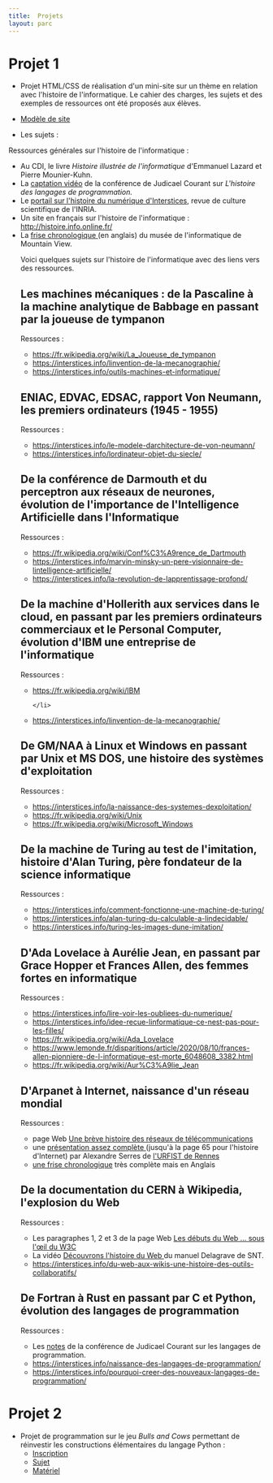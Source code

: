 ```yaml
---
title:  Projets
layout: parc
---
```


# Projet 1

* Projet HTML/CSS de réalisation d'un mini-site sur un thème en relation avec l'histoire de l'informatique. Le cahier des charges, les sujets et des exemples de ressources ont été proposés aux élèves.

* [Modèle de site](Projets/HTML-CSS-Histoire/modele.zip)

* Les sujets :

<article>

  <p>Ressources générales sur l'histoire de l'informatique :</p>

  <ul >
              
  <li> Au CDI, le livre  <em>Histoire illustrée de l'informatique</em>  d'Emmanuel Lazard et Pierre Mounier-Kuhn.</li>
  <li> La <a href="https://tube.ac-lyon.fr/videos/watch/2f7065e3-13c7-432c-80cc-94e769d38272">captation vidéo</a> de la conférence de Judicael Courant sur <em>L'histoire des langages de programmation.</em></li>


    
  <li> Le <a href="https://interstices.info/domaine/histoire-numerique/">portail sur l'histoire du numérique d'Interstices</a>, revue de culture scientifique de l'INRIA. </li>
  
  <li> Un site en français sur l'histoire de l'informatique : <a href="http://histoire.info.online.fr/">	http://histoire.info.online.fr/</a></li>

  <li> La <a href="https://www.computerhistory.org/timeline/">frise chronologique </a>(en anglais) du musée de l'informatique de Mountain View. </li>

  <p>Voici quelques sujets sur l'histoire de l'informatique avec des liens vers des ressources. </p>
    
  <h2> Les machines mécaniques : de la Pascaline à la machine analytique de Babbage en passant par la joueuse de tympanon </h2>
    
  <p>Ressources :</p>
            <ul >
            
  <li> <a href="https://fr.wikipedia.org/wiki/La_Joueuse_de_tympanon">https://fr.wikipedia.org/wiki/La_Joueuse_de_tympanon</a> </li>


<li>
<a href="https://interstices.info/linvention-de-la-mecanographie/">https://interstices.info/linvention-de-la-mecanographie/</a>

</li>

<li>
<a href="https://interstices.info/outils-machines-et-informatique/">https://interstices.info/outils-machines-et-informatique/</a>

</li>
</ul>

<h2>ENIAC, EDVAC, EDSAC, rapport Von Neumann, les premiers ordinateurs (1945 - 1955) </h2>

<p>Ressources :</p>

  <ul >
              
  <li> <a href="https://interstices.info/le-modele-darchitecture-de-von-neumann/">https://interstices.info/le-modele-darchitecture-de-von-neumann/</a> </li>
  <li><a href="https://interstices.info/lordinateur-objet-du-siecle/">https://interstices.info/lordinateur-objet-du-siecle/</a></li>
  </ul>


  <h2> De la conférence de Darmouth et du perceptron aux réseaux de neurones, évolution de 
    l'importance de l'Intelligence Artificielle dans l'Informatique </h2>
  
  <p>Ressources :</p>
  <ul >
            
  <li>
      <a href="https://fr.wikipedia.org/wiki/Conf%C3%A9rence_de_Dartmouth"> https://fr.wikipedia.org/wiki/Conf%C3%A9rence_de_Dartmouth</a> 
  
  </li>

  <li>
    <a href="https://fr.wikipedia.org/wiki/Conf%C3%A9rence_de_Dartmouth"> https://interstices.info/marvin-minsky-un-pere-visionnaire-de-lintelligence-artificielle/</a> 

  </li>

  <li> <a href="https://interstices.info/la-revolution-de-lapprentissage-profond/">https://interstices.info/la-revolution-de-lapprentissage-profond/</a></li>
  </ul>


  <h2> De la machine d'Hollerith aux services dans le cloud, en passant par les premiers ordinateurs commerciaux
    et le  Personal Computer, évolution d'IBM une entreprise de l'informatique </h2>
  
  <p>Ressources :</p>
  <ul >
    
  <li>
      <a href="https://fr.wikipedia.org/wiki/IBM"> https://fr.wikipedia.org/wiki/IBM</a> 
  
    </li>

  <li>
    <a href="https://interstices.info/linvention-de-la-mecanographie/">https://interstices.info/linvention-de-la-mecanographie/</a>

  </li>
    
    
  </ul>



  <h2> De GM/NAA à Linux et Windows en passant par Unix et MS DOS, une histoire des systèmes d'exploitation </h2>


  <p>Ressources :</p>
  <ul >
    
  <li>
      <a href="https://interstices.info/la-naissance-des-systemes-dexploitation/"> https://interstices.info/la-naissance-des-systemes-dexploitation/</a> 
  
  </li>

  <li>
    <a href="https://fr.wikipedia.org/wiki/Unix"> https://fr.wikipedia.org/wiki/Unix</a> 

  </li>


  <li>
    <a href="https://fr.wikipedia.org/wiki/Microsoft_Windows"> https://fr.wikipedia.org/wiki/Microsoft_Windows</a> 

  </li>

      
  </ul>

  <h2> De la machine de Turing au test de l'imitation, histoire d'Alan Turing, père fondateur de la science informatique </h2>

  <p>Ressources :</p>
  <ul >
  <li> <a href="https://interstices.info/comment-fonctionne-une-machine-de-turing/">https://interstices.info/comment-fonctionne-une-machine-de-turing/</a></li>	

  <li> <a href="https://interstices.info/alan-turing-du-calculable-a-lindecidable/">https://interstices.info/alan-turing-du-calculable-a-lindecidable/</a></li>	
  <li> <a href="https://interstices.info/turing-les-images-dune-imitation/">https://interstices.info/turing-les-images-dune-imitation/</a></li>	

  </ul>

  <h2>D'Ada Lovelace à Aurélie Jean, en passant par Grace Hopper et Frances Allen, des femmes fortes en informatique</h2>

  <p>Ressources :</p>
    <ul >
  <li> <a href="https://interstices.info/lire-voir-les-oubliees-du-numerique/">https://interstices.info/lire-voir-les-oubliees-du-numerique/</a></li>	

  <li> <a href="https://interstices.info/idee-recue-linformatique-ce-nest-pas-pour-les-filles/">https://interstices.info/idee-recue-linformatique-ce-nest-pas-pour-les-filles/</a></li>	
  <li> <a href="https://fr.wikipedia.org/wiki/Ada_Lovelace">https://fr.wikipedia.org/wiki/Ada_Lovelace</a></li>	
  <li> <a href="https://www.lemonde.fr/disparitions/article/2020/08/10/frances-allen-pionniere-de-l-informatique-est-morte_6048608_3382.html">https://www.lemonde.fr/disparitions/article/2020/08/10/frances-allen-pionniere-de-l-informatique-est-morte_6048608_3382.html</a></li>
  <li> <a href="https://fr.wikipedia.org/wiki/Aur%C3%A9lie_Jean">https://fr.wikipedia.org/wiki/Aur%C3%A9lie_Jean</a></li>
  </ul>

<h2>D'Arpanet à Internet, naissance d'un réseau mondial </h2>

<p>Ressources :</p>
<ul >
	<li>page Web <a href="https://interstices.info/une-breve-histoire-des-reseaux-de-telecommunications/">
Une brève histoire des réseaux de télécommunications</a></li>
   <li>une  <a href="media/Stage_HistoireInternet-questions_Urfist-Paris_2018-04-12.pptx">présentation  
   assez complète </a>
(jusqu'à la page 65 pour l'histoire d'Internet) par Alexandre Serres de <a href="https://www.sites.univ-rennes2.fr/urfist/">
l'URFIST de Rennes</a></li>
<li> <a href="https://www.computerhistory.org/timeline/networking-the-web/">une frise chronologique</a> très complète mais en Anglais</li>
			
</ul>

<h2> De la documentation du CERN à Wikipedia, l'explosion du Web </h2>
			 

<p>Ressources :</p>

<ul >
          			
<li>Les paragraphes 1, 2 et 3 de la page Web <a href="https://interstices.info/les-debuts-du-web-sous-loeil-du-w3c/">Les débuts du Web … sous l'œil du W3C</a></li>



<li> La vidéo <a href="http://lienmini.fr/3389-303" target="_blank">Découvrons l'histoire du Web </a> du manuel Delagrave de SNT.</li>

<li><a href="https://interstices.info/du-web-aux-wikis-une-histoire-des-outils-collaboratifs/">https://interstices.info/du-web-aux-wikis-une-histoire-des-outils-collaboratifs/</a></li>
</ul>


<h2> De Fortran à Rust en passant par C et Python, évolution des langages de programmation </h2>
			 

<p>Ressources :</p>

<ul >
          			
<li>Les <a href="documents/histoire.pdf">notes</a> de la conférence de Judicael Courant sur les langages de programmation. </li>

<li><a href="https://interstices.info/naissance-des-langages-de-programmation/">https://interstices.info/naissance-des-langages-de-programmation/</a></li>

<li><a href="https://interstices.info/pourquoi-creer-des-nouveaux-langages-de-programmation/">https://interstices.info/pourquoi-creer-des-nouveaux-langages-de-programmation/</a></li>

</ul>



</article>

# Projet 2

* Projet de programmation sur le jeu _Bulls and Cows_ permettant de réinvestir les constructions élémentaires du langage Python :
  * [Inscription](https://cloud-lyon.beta.education.fr/s/CZQ256P9zNbAbN7)
  * [Sujet](Projets/BullsCows/PremiereNSI-DM-BullsCows-2021V1.pdf)
  * [Matériel](Projets/BullsCows/ProjetBullsCows.zip)